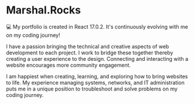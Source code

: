 # Marshal.Rocks

💻 My portfolio is created in React 17.0.2.  It's continuously evolving with me on my coding journey!  

I have a passion bringing the technical and creative aspects of web development to each project. I work to bridge these together thereby creating a user experience to the design. Connecting and interacting with a website encourages more community engagement.

I am happiest when creating, learning, and exploring how to bring websites to life. My experience managing systems, networks, and IT administration puts me in a unique position to troubleshoot and solve problems on my coding journey. 